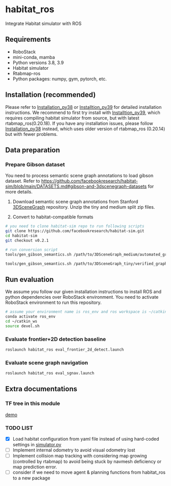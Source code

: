 # habitat_ros

Integrate Habitat simulator with ROS

## Requirements

-   RoboStack
-   mini-conda, mamba
-   Python versions 3.8, 3.9
-   Habitat simulator
-   Rtabmap-ros
-   Python packages: numpy, gym, pytorch, etc.

## Installation (recommended)

Please refer to [Installation_py38](Installation_py38.md) or [Installtion_py39](Installation_py39.md) for detailed installation instructions. We recommend to first try install with [Installtion_py39](Installation_py39.md), which requires compiling
habitat simulator from source, but with latest rtabmap_ros(0.20.18). If you have any installation issues, please follow [Installation_py38](Installation_py38.md) instead, which uses older version of rtabmap_ros (0.20.14) but with fewer problems.

## Data preparation

### Prepare Gibson dataset

You need to process semantic scene graph annotations to load gibson dataset. Refer to https://github.com/facebookresearch/habitat-sim/blob/main/DATASETS.md#gibson-and-3dscenegraph-datasets for more details.

1. Download semantic scene graph annotations from Stanford [3DSceneGraph](https://github.com/StanfordVL/3DSceneGraph) repository. Unzip the tiny and medium split zip files.

2. Convert to habitat-compatible formats

```bash
# you need to clone habitat-sim repo to run following scripts
git clone https://github.com/facebookresearch/habitat-sim.git
cd habitat-sim
git checkout v0.2.1

# run conversion script
tools/gen_gibson_semantics.sh /path/to/3DSceneGraph_medium/automated_graph /path/to/habitat_data/scene_datasets/gibson  /path/to/habitat_data/scene_datasets/gibson

tools/gen_gibson_semantics.sh /path/to/3DSceneGraph_tiny/verified_graph /path/to/habitat_data/scene_datasets/gibson  /path/to/habitat_data/scene_datasets/gibson
```

## Run evaluation

We assume you follow our given installation instructions to install ROS and python dependencies over RoboStack environment. You need to activate RoboStack environment to run this repository.

```bash
# assume your environment name is ros_env and ros workspace is ~/catkin_ws
conda activate ros_env
cd ~/catkin_ws
source devel.sh
```

### Evaluate frontier+2D detection baseline

```bash
roslaunch habitat_ros eval_frontier_2d_detect.launch
```

### Evaluate scene graph navigation

```bash
roslaunch habitat_ros eval_sgnav.launch
```

## Extra documentations

### TF tree in this module

[demo](./img/tf_tree.png)

### TODO LIST

-   [x] Load habitat configuration from yaml file instead of using hard-coded settings in [simulator.py](habitat/scripts/simulator.py)
-   [ ] Implement internal odometry to avoid visual odometry lost
-   [ ] Implement collision map tracking with considering map growing (controlled by rtabmap) to avoid being stuck by navmesh deficiency or map prediction error.
-   [ ] consider if we need to move agent & planning functions from habitat_ros to a new package
